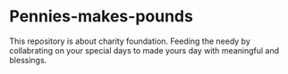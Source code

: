 # Pennies-makes-pounds
This repository is about charity foundation.  Feeding the needy by collabrating on your special days to made yours day with meaningful and blessings.
